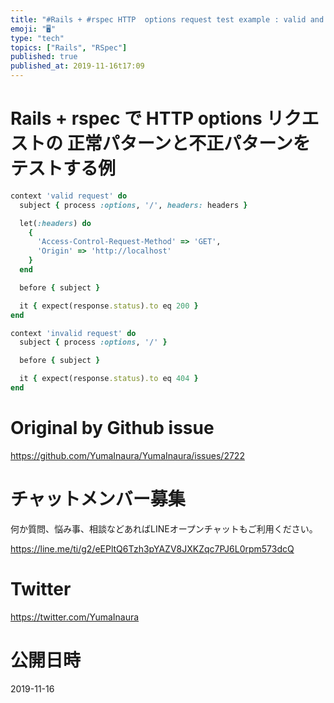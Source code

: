 ```yaml
---
title: "#Rails + #rspec HTTP  options request test example : valid and invalid"
emoji: "🖥"
type: "tech"
topics: ["Rails", "RSpec"]
published: true
published_at: 2019-11-16t17:09
---
```


# Rails + rspec で HTTP options リクエストの 正常パターンと不正パターンをテストする例

```rb
context 'valid request' do
  subject { process :options, '/', headers: headers }

  let(:headers) do
    {
      'Access-Control-Request-Method' => 'GET',
      'Origin' => 'http://localhost'
    }
  end

  before { subject }

  it { expect(response.status).to eq 200 }
end

context 'invalid request' do
  subject { process :options, '/' }

  before { subject }

  it { expect(response.status).to eq 404 }
end
```



# Original by Github issue

https://github.com/YumaInaura/YumaInaura/issues/2722








<!-- Update From Qiita API -->

# チャットメンバー募集


何か質問、悩み事、相談などあればLINEオープンチャットもご利用ください。

https://line.me/ti/g2/eEPltQ6Tzh3pYAZV8JXKZqc7PJ6L0rpm573dcQ





# Twitter


https://twitter.com/YumaInaura


<!-- Update From Qiita API -->



# 公開日時

2019-11-16
